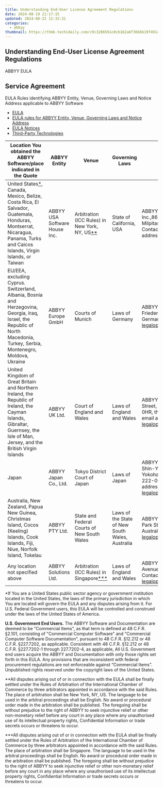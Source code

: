 ```yaml
---
title: Understanding End-User License Agreement Regulations
date: 2024-08-19 21:17:15
updated: 2024-08-22 12:33:31
categories:
  - abbyy
thumbnail: https://thmb.techidaily.com/c9c3286561c0cb162a6f36b6b19f491a65ddd3daf244f3f3d4ecee0cf92b0349.jpg
---
```


## Understanding End-User License Agreement Regulations

ABBYY EULA

## Service Agreement

EULA Rules identifying ABBYY Entity, Venue, Governing Laws and Notice Address applicable to ABBYY Software

* [EULA](https://tools.techidaily.com/abbyy/products/)
* [EULA rules for ABBYY Entity, Venue, Governing Laws and Notice Address](https://tools.techidaily.com/abbyy/products/)
* [EULA Notices](https://tools.techidaily.com/abbyy/products/)
* [Third-Party Technologies](https://tools.techidaily.com/abbyy/products/)

| Location You obtained the ABBYY Software/place indicated in the Quote                                                                                                                                                | ABBYY Entity                  | Venue                                                                                      | Governing Laws                                  | Notice Address                                                                                                                                                                                                           |
| -------------------------------------------------------------------------------------------------------------------------------------------------------------------------------------------------------------------- | ----------------------------- | ------------------------------------------------------------------------------------------ | ----------------------------------------------- | ------------------------------------------------------------------------------------------------------------------------------------------------------------------------------------------------------------------------ |
| United States[\*](https://tools.techidaily.com/abbyy/products/), Canada, Mexico, Belize, Costa Rica, El Salvador, Guatemala, Honduras, Montserrat, Nicaragua, Panama, Turks and Caicos Islands, Virgin Islands, or Taiwan | ABBYY USA Software House Inc. | Arbitration (ICC Rules) in New York, NY, US[\*\*](https://tools.techidaily.com/abbyy/products/) | State of California, USA                        | ABBYY USA Software House Inc.,860 Hillview Court, Suite 330, Milpitas, California 95035, USAUSA Contact email address:[legaloperations@abbyy.com](https://tools.techidaily.com/abbyy/products/)     |
| EU/EEA, excluding Cyprus. Switzerland, Albania, Bosnia and Herzegovina, Georgia, Iraq, Israel, the Republic of North Macedonia, Turkey, Serbia, Montenegro, Moldova, Ukraine                                         | ABBYY Europe GmbH             | Courts of Munich                                                                           | Laws of Germany                                 | ABBYY Europe GmbH, Friedenstrasse 22b, 81671 Munich, Germany Contact email address: [legaloperations@abbyy.com](https://tools.techidaily.com/abbyy/products/)                                       |
| United Kingdom of Great Britain and Northern Ireland, the Republic of Ireland, the Cayman Islands, Gibraltar, Guernsey, the Isle of Man, Jersey, and the British Virgin Islands                                      | ABBYY UK Ltd.                 | Court of England and Wales                                                                 | Laws of England and Wales                       | ABBYY UK Ltd., 70 Gracechurch Street, 3rd Floor, London, EC3V 0HR, the United Kingdom Contact email address: [legaloperations@abbyy.com](https://tools.techidaily.com/abbyy/products/)              |
| Japan                                                                                                                                                                                                                | ABBYY Japan Co., Ltd.         | Tokyo District Court of Japan                                                              | Laws of Japan                                   | ABBYY Japan Co., Ltd., 2-5-14 Shin-Yokohama, Kohoku-ku, Yokohama-shi, Kanagawa-ken 222-0033, Japan Contact email address: [legaloperations@abbyy.com](https://tools.techidaily.com/abbyy/products/) |
| Australia, New Zealand, Papua New Guinea, Christmas Island, Cocos (Keeling) Islands, Cook Islands, Fiji, Niue, Norfolk Island, Tokelau                                                                               | ABBYY PTY Ltd.                | State and Federal Courts of New South Wales                                                | Laws of the State of New South Wales, Australia | ABBYY PTY Ltd., Level 13, 2-26 Park Street, Sydney NSW 2000, Australia Contact email address: [legaloperations@abbyy.com](https://tools.techidaily.com/abbyy/products/)                             |
| Any location not specified above                                                                                                                                                                                     | ABBYY Solutions Ltd.          | Arbitration (ICC Rules) in Singapore[\*\*\*](https://tools.techidaily.com/abbyy/products/)      | Laws of England and Wales                       | ABBYY Solutions Ltd. Kyriakou Matsi Avenue 61, 1082, Nicosia, Cyprus Contact email address: [legaloperations@abbyy.com](https://tools.techidaily.com/abbyy/products/)                               |

\*If You are a United States public sector agency or government institution located in the United States, the laws of the primary jurisdiction in which You are located will govern the EULA and any disputes arising from it. For U.S. Federal Government users, this EULA will be controlled and construed under the laws of the United States of America.

**U.S. Government End Users.** The ABBYY Software and Documentation are deemed to be "Commercial Items", as that term is defined at 48 C.F.R. §2.101, consisting of "Commercial Computer Software" and "Commercial Computer Software Documentation", pursuant to 48 C.F.R. §12.212 or 48 C.F.R. §227.7202, as applicable. Consistent with 48 C.F.R. §12.212 or 48 C.F.R. §227.7202-1 through 227.7202-4, as applicable, All U.S. Government end users acquire the ABBYY and Documentation with only those rights set forth in this EULA. Any provisions that are inconsistent with federal procurement regulations are not enforceable against “Commercial Items”. Unpublished rights reserved under the copyright laws of the United States.

\*\*All disputes arising out of or in connection with the EULA shall be finally settled under the Rules of Arbitration of the International Chamber of Commerce by three arbitrators appointed in accordance with the said Rules. The place of arbitration shall be New York, NY, US. The language to be used in the arbitral proceedings shall be English. No award or procedural order made in the arbitration shall be published. The foregoing shall be without prejudice to the right of ABBYY to seek injunctive relief or other non-monetary relief before any court in any place where any unauthorised use of its intellectual property rights, Confidential Information or trade secrets occurs or threatens to occur.

\*\*\*All disputes arising out of or in connection with the EULA shall be finally settled under the Rules of Arbitration of the International Chamber of Commerce by three arbitrators appointed in accordance with the said Rules. The place of arbitration shall be Singapore. The language to be used in the arbitral proceedings shall be English. No award or procedural order made in the arbitration shall be published. The foregoing shall be without prejudice to the right of ABBYY to seek injunctive relief or other non-monetary relief before any court in any place where any unauthorised use of its intellectual property rights, Confidential Information or trade secrets occurs or threatens to occur.

<ins class="adsbygoogle"
     style="display:block"
     data-ad-format="autorelaxed"
     data-ad-client="ca-pub-7571918770474297"
     data-ad-slot="1223367746"></ins>



<ins class="adsbygoogle"
     style="display:block"
     data-ad-client="ca-pub-7571918770474297"
     data-ad-slot="8358498916"
     data-ad-format="auto"
     data-full-width-responsive="true"></ins>
